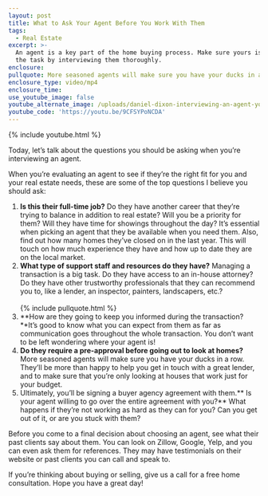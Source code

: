 ```yaml
---
layout: post
title: What to Ask Your Agent Before You Work With Them
tags:
  - Real Estate
excerpt: >-
  An agent is a key part of the home buying process. Make sure yours is up to
  the task by interviewing them thoroughly.
enclosure:
pullquote: More seasoned agents will make sure you have your ducks in a row.
enclosure_type: video/mp4
enclosure_time:
use_youtube_image: false
youtube_alternate_image: /uploads/daniel-dixon-interviewing-an-agent-youtube-1.jpg
youtube_code: 'https://youtu.be/9CFSYPoNCDA'
---
```



{% include youtube.html %}

Today, let’s talk about the questions you should be asking when you’re interviewing an agent.

When you’re evaluating an agent to see if they’re the right fit for you and your real estate needs, these are some of the top questions I believe you should ask:

1. **Is this their full-time job?** Do they have another career that they’re trying to balance in addition to real estate? Will you be a priority for them? Will they have time for showings throughout the day? It’s essential when picking an agent that they be available when you need them. Also, find out how many homes they’ve closed on in the last year. This will touch on how much experience they have and how up to date they are on the local market.
2. **What type of support staff and resources do they have?** Managing a transaction is a big task. Do they have access to an in-house attorney? Do they have other trustworthy professionals that they can recommend you to, like a lender, an inspector, painters, landscapers, etc.?<br><br>{% include pullquote.html %}
3. **How are they going to keep you informed during the transaction?**It’s good to know what you can expect from them as far as communication goes throughout the whole transaction. You don’t want to be left wondering where your agent is!
4. **Do they require a pre-approval before going out to look at homes?** More seasoned agents will make sure you have your ducks in a row. They’ll be more than happy to help you get in touch with a great lender, and to make sure that you’re only looking at houses that work just for your budget.
5. Ultimately, you’ll be signing a buyer agency agreement with them.\*\* Is your agent willing to go over the entire agreement with you?\*\* What happens if they’re not working as hard as they can for you? Can you get out of it, or are you stuck with them?

Before you come to a final decision about choosing an agent, see what their past clients say about them. You can look on Zillow, Google, Yelp, and you can even ask them for references. They may have testimonials on their website or past clients you can call and speak to.

If you’re thinking about buying or selling, give us a call for a free home consultation. Hope you have a great day!